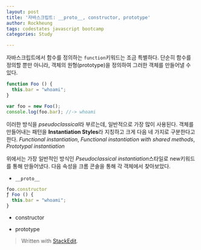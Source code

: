 ```yaml
---
layout: post
title: '자바스크립트: __proto__, constructor, prototype'
author: Rockheung
tags: codestates javascript bootcamp
categories: Study

---
```

자바스크립트에서 함수를 정의하는 `function`키워드는 조금 특별하다. 단순히 함수를 정의할 뿐만 아니라, 객체의 원형(prototype)을 정의하여 그러한 객체를 만들어낼 수 있다. 

```javascript
function Foo () {
  this.bar = "whoami";
}

var foo = new Foo();
console.log(foo.bar); //-> whoami
```
이러한 방식을 *pseudoclassical*라 부르는데, 일반적으로 가장 많이 사용된다. 객체를 만들어내는 패턴을 **Instantiation Styles**라 지칭하고 크게 다음 네 가지로 구분한다고 한다. *Functional instantiation*, *Functional instantiation with shared methods*, *Prototypal instantiation*

위에서는 가장 일반적인 방식인 *Pseudoclassical instantiation*스타일로 new키워드를 통해 만들어냈다. 다음 속성을 크롬 콘솔을 통해 각 객체에서 찾아보았다.

- `__proto__`

```javascript
foo.constructor
ƒ Foo () {
  this.bar = "whoami";
}

```

- constructor

- prototype

> Written with [StackEdit](https://stackedit.io/).



